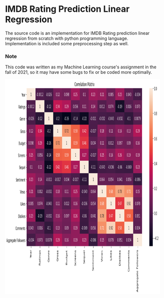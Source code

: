# IMDB Rating Prediction Linear Regression

The source code is an implementation for IMDB Rating prediction linear regression from scratch with python programming language. Implementation is included some preprocessing step as well.  

### Note
This code was written as my Machine Learning course's assignment in the fall of 2021, so it may have some bugs to fix or be coded more optimally.

<img src="https://raw.githubusercontent.com/MohsenEbadpour/IMDB-Rating-Prediction-Linear-Regression/main/CM.png" width="750" height="700">



